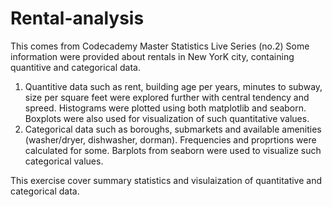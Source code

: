 # Rental-analysis
This comes from Codecademy Master Statistics Live Series (no.2)
Some information were provided about rentals in New YorK city, containing quantitive and categorical data.
1. Quantitive data such as rent, building age per years, minutes to subway, size per square feet were explored further with central tendency and spreed. Histograms were plotted using both matplotlib and seaborn. Boxplots were also used for visualization of such quantitative values.
2. Categorical data such as boroughs, submarkets and available amenities (washer/dryer, dishwasher, dorman). Frequencies and proprtions were calculated for some. Barplots from seaborn were used to visualize such categorical values.

This exercise cover summary statistics and visulaization of quantitative and categorical data.
